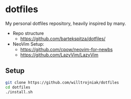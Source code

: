 # dotfiles

My personal dotfiles repository, heavily inspired by many.

* Repo structure
  * https://github.com/bartekspitza/dotfiles/
* NeoVim Setup:
  * https://github.com/cpow/neovim-for-newbs
  * https://github.com/LazyVim/LazyVim


## Setup

```bash
git clone https://github.com/willtrojniak/dotfiles
cd dotfiles
./install.sh
```
